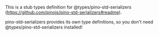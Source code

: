 This is a stub types definition for @types/pino-std-serializers (https://github.com/pinojs/pino-std-serializers#readme).

pino-std-serializers provides its own type definitions, so you don't need @types/pino-std-serializers installed!